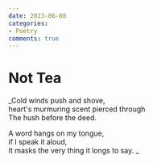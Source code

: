 ```yaml
---
date: 2023-06-08
categories:
- Poetry
comments: true
---
```

# Not Tea

_Cold winds push and shove,  
heart's murmuring scent pierced through  
The hush before the deed.  

A word hangs on my tongue,  
if I speak it aloud,  
It masks the very thing it longs to say.
_  